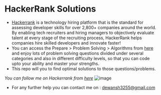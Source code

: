 # HackerRank Solutions
* [Hackerrank](https://www.hackerrank.com/dashboard?h_r=logo "Hackerrank Home") is a technology hiring platform that is the standard for assessing developer skills for over 2,800+ companies around the world. By enabling tech recruiters and hiring managers to objectively evaluate talent at every stage of the recruiting process, HackerRank helps companies hire skilled developers and innovate faster!
* You can access the Prepare > Problem Solving > Algorithms from [here](https://www.hackerrank.com/domains/algorithms "Algorithms") and enjoy lots of problem solving questions divided under several categories and also in different difficulty levels, so that you can code upto your ability and master your strengths.
* This repo will you to find optimal solutions to those questions/problems.

*You can follow me on Hackerrank from [here](https://www.hackerrank.com/dewansh3255 "Dewansh Khandelwal's profile")*
![image](https://user-images.githubusercontent.com/61582764/190882694-aa02d2ef-aa87-4974-8737-8b38b688e80b.png "Dewansh Khandelwal")

* For any further help you can contact me on : dewansh3255@gmail.com
